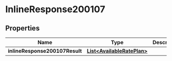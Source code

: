 # InlineResponse200107

## Properties
Name | Type | Description | Notes
------------ | ------------- | ------------- | -------------
**inlineResponse200107Result** | [**List&lt;AvailableRatePlan&gt;**](AvailableRatePlan.md) |  |  [optional]
